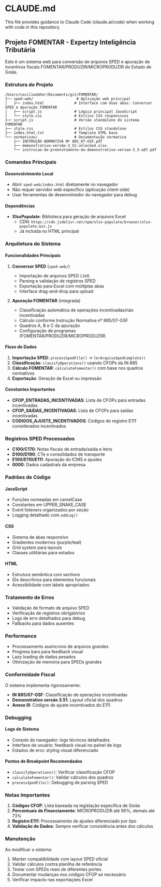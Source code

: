 # CLAUDE.md

This file provides guidance to Claude Code (claude.ai/code) when working with code in this repository.

## Projeto FOMENTAR - Expertzy Inteligência Tributária

Este é um sistema web para conversão de arquivos SPED e apuração de incentivos fiscais FOMENTAR/PRODUZIR/MICROPRODUZIR do Estado de Goiás.

### Estrutura do Projeto

```
/Users/ceciliodaher/Documents/git/FOMENTAR/
├── sped-web/                    # Aplicação web principal
│   ├── index.html              # Interface com duas abas: Conversor SPED e Apuração FOMENTAR
│   ├── script.js               # Lógica principal JavaScript
│   └── style.css               # Estilos CSS responsivos
├── script.js                   # Versão standalone do sistema FOMENTAR
├── style.css                   # Estilos CSS standalone
├── index.html.txt              # Template HTML base
└── normativas/                 # Documentação normativa
    ├── INSTRUÇÃO NORMATIVA Nº 885_07-GSF.pdf
    ├── demonstrativo-versAo-3_51-unlocked.xlsx
    └── instrucao-de-preenchimento-do-demonstrativo-versao-3_5-a87.pdf
```

### Comandos Principais

#### Desenvolvimento Local
- Abrir `sped-web/index.html` diretamente no navegador
- Não requer servidor web específico (aplicação client-side)
- Usar ferramentas de desenvolvedor do navegador para debug

#### Dependências
- **XlsxPopulate**: Biblioteca para geração de arquivos Excel
  - CDN: `https://cdn.jsdelivr.net/npm/xlsx-populate/browser/xlsx-populate.min.js`
  - Já incluída no HTML principal

### Arquitetura do Sistema

#### Funcionalidades Principais

1. **Conversor SPED** (`sped-web/`)
   - Importação de arquivos SPED (.txt)
   - Parsing e validação de registros SPED
   - Exportação para Excel com múltiplas abas
   - Interface drag-and-drop para upload

2. **Apuração FOMENTAR** (integrada)
   - Classificação automática de operações incentivadas/não incentivadas
   - Cálculo conforme Instrução Normativa nº 885/07-GSF
   - Quadros A, B e C da apuração
   - Configuração de programas (FOMENTAR/PRODUZIR/MICROPRODUZIR)

#### Fluxo de Dados

1. **Importação SPED**: `processSpedFile()` → `lerArquivoSpedCompleto()`
2. **Classificação**: `classifyOperations()` usando CFOPs da IN 885
3. **Cálculo FOMENTAR**: `calculateFomentar()` com base nos quadros normativos
4. **Exportação**: Geração de Excel ou impressão

#### Constantes Importantes

- **CFOP_ENTRADAS_INCENTIVADAS**: Lista de CFOPs para entradas incentivadas
- **CFOP_SAIDAS_INCENTIVADAS**: Lista de CFOPs para saídas incentivadas  
- **CODIGOS_AJUSTE_INCENTIVADOS**: Códigos do registro E111 considerados incentivados

### Registros SPED Processados

- **C100/C170**: Notas fiscais de entrada/saída e itens
- **D100/D190**: CTe e consolidados de transporte
- **E100/E110/E111**: Apuração do ICMS e ajustes
- **0000**: Dados cadastrais da empresa

### Padrões de Código

#### JavaScript
- Funções nomeadas em camelCase
- Constantes em UPPER_SNAKE_CASE
- Event listeners organizados por seção
- Logging detalhado com `addLog()`

#### CSS
- Sistema de abas responsivo
- Gradientes modernos (purple/teal)
- Grid system para layouts
- Classes utilitárias para estados

#### HTML
- Estrutura semântica com sections
- IDs descritivos para elementos funcionais
- Acessibilidade com labels apropriados

### Tratamento de Erros

- Validação de formato de arquivo SPED
- Verificação de registros obrigatórios
- Logs de erro detalhados para debug
- Fallbacks para dados ausentes

### Performance

- Processamento assíncrono de arquivos grandes
- Progress bars para feedback visual
- Lazy loading de dados pesados
- Otimização de memória para SPEDs grandes

### Conformidade Fiscal

O sistema implementa rigorosamente:
- **IN 885/07-GSF**: Classificação de operações incentivadas
- **Demonstrativo versão 3.51**: Layout oficial dos quadros
- **Anexo III**: Códigos de ajuste incentivados do E111

### Debugging

#### Logs de Sistema
- Console do navegador: logs técnicos detalhados
- Interface de usuário: feedback visual no painel de logs
- Estados de erro: styling visual diferenciado

#### Pontos de Breakpoint Recomendados
- `classifyOperations()`: Verificar classificação CFOP
- `calculateFomentar()`: Validar cálculos dos quadros
- `processSpedFile()`: Debugging de parsing SPED

### Notas Importantes

1. **Códigos CFOP**: Lista baseada na legislação específica de Goiás
2. **Percentuais de Financiamento**: MICROPRODUZIR até 90%, demais até 73%
3. **Registro E111**: Processamento de ajustes diferenciado por tipo
4. **Validação de Dados**: Sempre verificar consistência antes dos cálculos

### Manutenção

Ao modificar o sistema:
1. Manter compatibilidade com layout SPED oficial
2. Validar cálculos contra planilha de referência
3. Testar com SPEDs reais de diferentes portes
4. Documentar mudanças nos códigos CFOP se necessário
5. Verificar impacto nas exportações Excel
